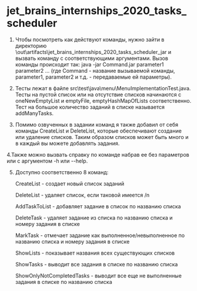 # jet_brains_internships_2020_tasks_scheduler

1. Чтобы посмотреть как действуют команды, нужно зайти в директорию \out\artifacts\jet_brains_internships_2020_tasks_scheduler_jar
и вызвать команду с соответствующими аргументами. Вызов команды происходит так: java -jar Command.jar parameter1 parameter2 ...
(где Command - название вызываемой команды, parameter1, parameter2 и т.д. - передаваемые ей параметры).

2. Тесты лежат в файле src\test\java\menu\MenuImplementationTest.java. Тесты на пустой список или на отсутствие списков начинаются с oneNewEmptyList и emptyFile, emptyHashMapOfLists соответственно. Тест на большое количество заданий в списке называется addManyTasks.

3. Помимо озвученных в задании команд я также добавил от себя команды CreateList и DeleteList, которые обеспечивают создание или удаление списков. Таким образом списков может быть много и в каждый вы можете добавлять задания.

4.Также можно вызвать справку по команде набрав ее без параметров или с аргументом -h или --help.

5. Доступно соответственно 8 команд:

    CreateList - создает новый список заданий
    
    DeleteList - удаляет список, если таковой имеется /n
    
    AddTaskToList - добавляет задание в список по названию списка
    
    DeleteTask - удаляет задание из списка по названию списка и номеру задания в списке
    
    MarkTask - отмечает задание как выполненное/невыполненное по названию списка и номеру задания в списке
    
    ShowLists - показывает названия всех существующих списков
    
    ShowTasks - выводит все задания в списке по названию списка
    
    ShowOnlyNotCompletedTasks - выводит все еще не выполненные задания в списке по названию списка

